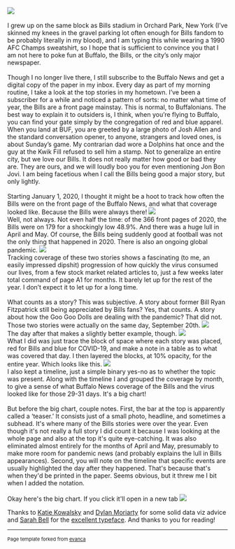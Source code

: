 <img src="images/header.jpg?raw=true" target="_blank"/>
<br>
<br>
I grew up on the same block as Bills stadium in Orchard Park, New York (I’ve skinned my knees in the gravel parking lot often enough for Bills fandom to be probably literally in my blood), and I am typing this while wearing a 1990 AFC Champs sweatshirt, so I hope that is sufficient to convince you that I am not here to poke fun at Buffalo, the Bills, or the city’s only major newspaper. 
<br><br>
Though I no longer live there, I still subscribe to the Buffalo News and get a digital copy of the paper in my inbox. Every day as part of my morning routine, I take a look at the top stories in my hometown. I’ve been a subscriber for a while and noticed a pattern of sorts: no matter what time of year, the Bills are a front page mainstay. This is normal, to Buffalonians. The best way to explain it to outsiders is, I think, when you’re flying to Buffalo, you can find your gate simply by the congregation of red and blue apparel. When you land at BUF, you are greeted by a large photo of Josh Allen and the standard conversation opener, to anyone, strangers and loved ones, is about Sunday’s game. My contrarian dad wore a Dolphins hat once and the guy at the Kwik Fill refused to sell him a stamp. Not to generalize an entire city, but we love our Bills. It does not really matter how good or bad they are. They are ours, and we will loudly boo you for even mentioning Jon Bon Jovi. I am being facetious when I call the Bills being good a major story, but only lightly. 
<br><br>
Starting January 1, 2020, I thought it might be a hoot to track how often the Bills were on the front page of the Buffalo News, and what that coverage looked like. Because the Bills were always there! 
<img src="images/billschart.jpg?raw=true" onclick="window.open('https://raw.githubusercontent.com/vcj/2020bn/master/images/billschart.jpg', '_blank');" />
<br>
Well, not always. Not even half the time: of the 366 front pages of 2020, the Bills were on 179 for a shockingly low 48.9%. And there was a huge lull in April and May. Of course, the Bills being suddenly good at football was not the only thing that happened in 2020. There is also an ongoing global pandemic. 
<img src="images/bothchart.jpg?raw=true" onclick="window.open('https://raw.githubusercontent.com/vcj/2020bn/master/images/bothchart.jpg', '_blank');" />
<br>
Tracking coverage of these two stories shows a fascinating (to me, an easily impressed dipshit) progression of how quickly the virus consumed our lives, from a few stock market related articles to, just a few weeks later total command of page A1 for months. It barely let up for the rest of the year. I don’t expect it to let up for a long time. 
<br><br>
What counts as a story? This was subjective. A story about former Bill Ryan Fitzpatrick still being appreciated by Bills fans? Yes, that counts. A story about how the Goo Goo Dolls are dealing with the pandemic? That did not. Those two stories were actually on the same day, September 20th.
<img src="images/BN_Sept20.jpg?raw=true" onclick="window.open('https://raw.githubusercontent.com/vcj/2020bn/master/images/BN_Sept20.jpg', '_blank');" />
<br>
The day after that makes a slightly better example, though. 
<img src="images/example.jpg?raw=true" onclick="window.open('https://raw.githubusercontent.com/vcj/2020bn/master/images/example.jpg', '_blank');" />
<br>
What I did was just trace the block of space where each story was placed, red for Bills and blue for COVID-19, and make a note in a table as to what was covered that day. I then layered the blocks, at 10% opacity, for the entire year. Which looks like this.
<img src="images/12.jpg?raw=true" onclick="window.open('https://raw.githubusercontent.com/vcj/2020bn/master/images/12.jpg', '_blank');" />
<br>
I also kept a timeline, just a simple binary yes-no as to whether the topic was present. Along with the timeline I and grouped the coverage by month, to give a sense of what Buffalo News coverage of the Bills and the virus looked like for those 29-31 days. It's a big chart! 
<br><br>
But before the big chart, couple notes. First, the bar at the top is apparently called a ‘teaser.’ It consists just of a small photo, headline, and sometimes a subhead. It's where many of the Bills stories were over the year. Even though it's not really a full story I did count it because I was looking at the whole page and also at the top it's quite eye-catching. It was also eliminated almost entirely for the months of April and May, presumably to make more room for pandemic news (and probably explains the lull in Bills appearances). Second, you will note on the timeline that specific events are usually highlighted the day after they happened. That's because that's when they'd be printed in the paper. Seems obvious, but it threw me I bit when I added the notation. 
<br><br>
Okay here's the big chart. If you click it'll open in a new tab
<img src="images/full.jpg?raw=true" onclick="window.open('https://raw.githubusercontent.com/vcj/2020bn/master/images/full.jpg', '_blank');" />

Thanks to <a href="https://twitter.com/KatieKowalsky" target="_blank">Katie Kowalsky</a> and <a href="https://twitter.com/DylanMoriarty" target="_blank">Dylan Moriarty</a> for some solid data viz advice and <a href="https://twitter.com/sarahbellmaps" target="_blank">Sarah Bell</a> for the <a href="https://www.sarahbellmaps.com/typography-for-topography-belltopo-sans-free-font/" target="_blank">excellent typeface</a>. And thanks to you for reading! 

---
<p style="font-size:11px">Page template forked from <a href="https://github.com/evanca/quick-portfolio">evanca</a></p>
<!-- Remove above link if you don't want to attibute -->
